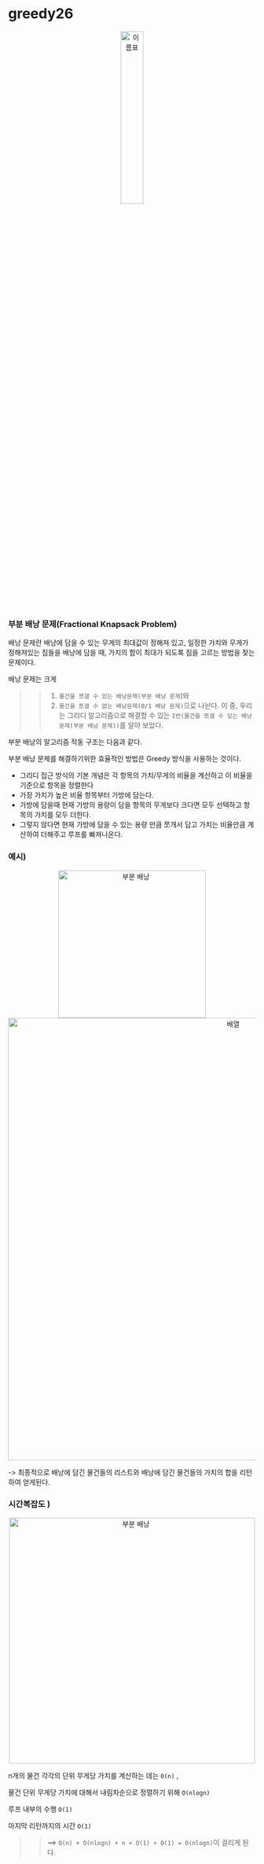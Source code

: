 # greedy26
<p align="center"><img width="30%" alt="이름표" src="https://user-images.githubusercontent.com/80371590/114296062-11fdd180-9ae4-11eb-8832-cf359270f35c.jpg"></p>

### 부분 배낭 문제(Fractional Knapsack Problem)
배낭 문제란 배낭에 담을 수 있는 무게의 최대값이 정해져 있고, 일정한 가치와 무게가 정해져있는 짐들을 배낭에 담을 때, 가치의 합이 최대가 되도록 짐을 고르는 방법을 찾는 문제이다.

배낭 문제는 크게 
>> 1) `물건을 쪼갤 수 있는 배낭문제(부분 배낭 문제`)와
>> 2) `물건을 쪼갤 수 없는 배낭문제(0/1 배낭 문제)`으로 나뉜다.
이 중, 우리는 그리디 알고리즘으로 해결할 수 있는 `1번(물건을 쪼갤 수 있는 배낭문제(부분 배낭 문제))`를 알아 보았다.
 
 
  부분 배낭의 알고리즘 작동 구조는 다음과 같다.
  
  부분 배낭 문제를 해결하기위한 효율적인 방법은 Greedy 방식을 사용하는 것이다. 
  
- 그리디 접근 방식의 기본 개념은 각 항목의 가치/무게의 비율을 계산하고 이 비율을 기준으로 항목을 정렬한다
- 가장 가치가 높은 비율 항목부터 가방에 담는다. 
- 가방에 담을때 현재 가방의 용량이 담을 항목의 무게보다 크다면 모두 선택하고 항목의 가치를 모두 더한다.
- 그렇지 않다면 현재 가방에 담을 수 있는 용량 만큼 쪼개서 담고 가치는 비율만큼 계산하여 더해주고 루프를 빠져나온다.

### 예시)
<p align="center"><img width="300" alt="부분 배낭" src=https://user-images.githubusercontent.com/80371590/114296868-7c187580-9ae8-11eb-9e51-22982f65ad29.png> 
<img width="900" alt="배열" src=https://user-images.githubusercontent.com/80371590/114297586-542b1100-9aec-11eb-9893-efb9188a13f0.png> 
 
 ->  최종적으로 배낭에 담긴 물건들의 리스트와 배낭에 담긴 물건들의 가치의 합을 리턴하여 얻게된다.


### 시간복잡도 )

<p align="center"><img width="500" alt="부분 배낭" src=https://user-images.githubusercontent.com/80371590/114297319-e500ed00-9aea-11eb-865b-5a673d8e6a0c.png>
  
  n개의 물건 각각의 단위 무게당 가치를 계산하는 데는 `O(n)` , 
  
  물건 단위 무게당 가치에 대해서 내림차순으로 정렬하기 위해 `O(nlogn)` 
  
  루프 내부의 수행 `O(1)` 
  
  마지막 리턴까지의 시간 `O(1)`
 >> ==> `O(n) + O(nlogn) + n × O(1) + O(1) = O(nlogn)`이 걸리게 된다.



